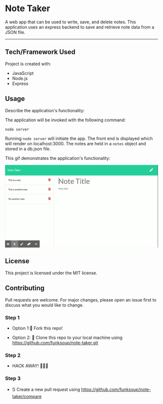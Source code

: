 
# Note Taker

A web app that can be used to write, save, and delete notes. This application uses an express backend to save and retrieve note data from a JSON file. 

------

## Tech/Framework Used

Project is created with:

* JavaScript
* Node.js
* Express


## Usage

Describe the application's functionality:

The application will be invoked with the following command:
```
node server
```

Running `node server` will initiate the app. The front end is displayed which will render on localhost:3000. The notes are held in a `notes` object and stored in a db.json file.


This gif demonstrates the application's functionality:

<img src="./public/assets/images/noteTaker.gif">


## License

This project is licensed under the MIT license.


## Contributing

Pull requests are welcome. For major changes, please open an issue first to discuss what you would like to change.


### Step 1

* Option 1:🍴 Fork this repo!

* Option 2: 👯 Clone this repo to your local machine using https://github.com/funksoup/note-taker.git

### Step 2

* HACK AWAY! 🔨🔨🔨

### Step 3

* 🔃 Create a new pull request using https://github.com/funksoup/note-taker/compare



